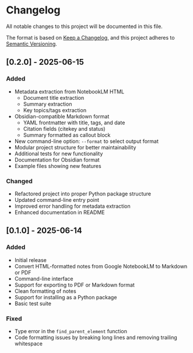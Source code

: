 # Changelog

All notable changes to this project will be documented in this file.

The format is based on [Keep a Changelog](https://keepachangelog.com/en/1.0.0/),
and this project adheres to [Semantic Versioning](https://semver.org/spec/v2.0.0.html).

## [0.2.0] - 2025-06-15

### Added

- Metadata extraction from NotebookLM HTML
  - Document title extraction
  - Summary extraction
  - Key topics/tags extraction
- Obsidian-compatible Markdown format
  - YAML frontmatter with title, tags, and date
  - Citation fields (citekey and status)
  - Summary formatted as callout block
- New command-line option: `--format` to select output format
- Modular project structure for better maintainability
- Additional tests for new functionality
- Documentation for Obsidian format
- Example files showing new features

### Changed

- Refactored project into proper Python package structure
- Updated command-line entry point
- Improved error handling for metadata extraction
- Enhanced documentation in README

## [0.1.0] - 2025-06-14

### Added

- Initial release
- Convert HTML-formatted notes from Google NotebookLM to Markdown or PDF
- Command-line interface
- Support for exporting to PDF or Markdown format
- Clean formatting of notes
- Support for installing as a Python package
- Basic test suite

### Fixed

- Type error in the `find_parent_element` function
- Code formatting issues by breaking long lines and removing trailing whitespace
